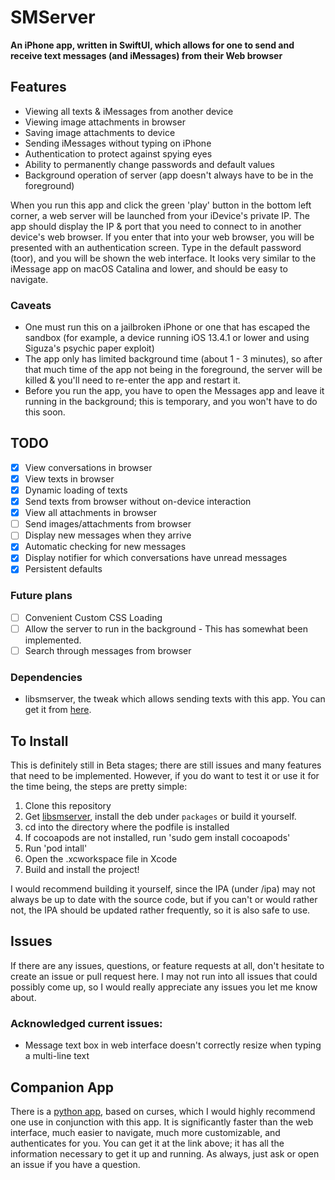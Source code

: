 # SMServer

**An iPhone app, written in SwiftUI, which allows for one to send and receive text messages (and iMessages) from their Web browser**

## Features
- Viewing all texts & iMessages from another device
- Viewing image attachments in browser
- Saving image attachments to device
- Sending iMessages without typing on iPhone
- Authentication to protect against spying eyes
- Ability to permanently change passwords and default values
- Background operation of server (app doesn't always have to be in the foreground) 

When you run this app and click the green 'play' button in the bottom left corner, a web server will be launched from your iDevice's private IP. The app should display the IP & port that you need to connect to in another device's web browser. If you enter that into your web browser, you will be presented with an authentication screen. Type in the default password (toor), and you will be shown the web interface. It looks very similar to the iMessage app on macOS Catalina and lower, and should be easy to navigate. 

### Caveats
- One must run this on a jailbroken iPhone or one that has escaped the sandbox (for example, a device running iOS 13.4.1 or lower and using Siguza's psychic paper exploit)
- The app only has limited background time (about 1 - 3 minutes), so after that much time of the app not being in the foreground, the server will be killed & you'll need to re-enter the app and restart it.
- Before you run the app, you have to open the Messages app and leave it running in the background; this is temporary, and you won't have to do this soon.

## TODO

- [x] View conversations in browser
- [x] View texts in browser
- [x] Dynamic loading of texts
- [x] Send texts from browser without on-device interaction
- [x] View all attachments in browser
- [ ] Send images/attachments from browser
- [ ] Display new messages when they arrive
- [x] Automatic checking for new messages
- [x] Display notifier for which conversations have unread messages
- [x] Persistent defaults

### Future plans
- [ ] Convenient Custom CSS Loading
- [ ] Allow the server to run in the background - This has somewhat been implemented. 
- [ ] Search through messages from browser

### Dependencies
- libsmserver, the tweak which allows sending texts with this app. You can get it from [here](https://github.com/iandwelker/libsmserver).

## To Install
This is definitely still in Beta stages; there are still issues and many features that need to be implemented. However, if you do want to test it or use it for the time being, the steps are pretty simple:

1. Clone this repository
2. Get [libsmserver](http://github.com/iandwelker/libsmserver), install the deb under `packages` or build it yourself.
2. cd into the directory where the podfile is installed
3. If cocoapods are not installed, run 'sudo gem install cocoapods'
4. Run 'pod intall'
5. Open the .xcworkspace file in Xcode
6. Build and install the project!

I would recommend building it yourself, since the IPA (under /ipa) may not always be up to date with the source code, but if you can't or would rather not, the IPA should be updated rather frequently, so it is also safe to use.

## Issues
If there are any issues, questions, or feature requests at all, don't hesitate to create an issue or pull request here. I may not run into all issues that could possibly come up, so I would really appreciate any issues you let me know about.

### Acknowledged current issues:
- Message text box in web interface doesn't correctly resize when typing a multi-line text

## Companion App
There is a [python app](http://github.com/iandwelker/smserver_receiver), based on curses, which I would highly recommend one use in conjunction with this app. It is significantly faster than the web interface, much easier to navigate, much more customizable, and authenticates for you. You can get it at the link above; it has all the information necessary to get it up and running. As always, just ask or open an issue if you have a question. 
